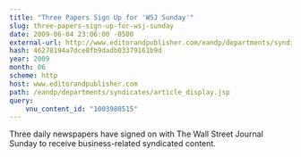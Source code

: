 ```yaml
---
title: "Three Papers Sign Up for 'WSJ Sunday'"
slug: three-papers-sign-up-for-wsj-sunday
date: 2009-06-04 23:06:00 -0500
external-url: http://www.editorandpublisher.com/eandp/departments/syndicates/article_display.jsp?vnu_content_id=1003980515
hash: 46278194a7dce8fb9dadb03379161b9d
year: 2009
month: 06
scheme: http
host: www.editorandpublisher.com
path: /eandp/departments/syndicates/article_display.jsp
query:
    vnu_content_id: "1003980515"
---
```


Three daily newspapers have signed on with The Wall Street Journal Sunday to receive business-related syndicated content.

